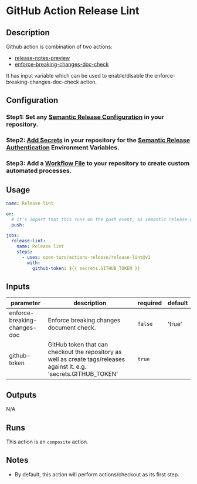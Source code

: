 # GitHub Action Release Lint

## Description

Github action is combination of two actions:

- [release-notes-preview](../release-notes-preview/README.md)
- [enforce-breaking-changes-doc-check](../enforce-breaking-changes-doc-check/README.md)

It has input variable which can be used to enable/disable the enforce-breaking-changes-doc-check action.

## Configuration

### Step1: Set any [Semantic Release Configuration](https://github.com/semantic-release/semantic-release/blob/master/docs/usage/configuration.md#configuration) in your repository.

### Step2: [Add Secrets](https://help.github.com/en/actions/configuring-and-managing-workflows/creating-and-storing-encrypted-secrets) in your repository for the [Semantic Release Authentication](https://github.com/semantic-release/semantic-release/blob/master/docs/usage/ci-configuration.md#authentication) Environment Variables.

### Step3: Add a [Workflow File](https://help.github.com/en/articles/workflow-syntax-for-github-actions) to your repository to create custom automated processes.

## Usage

```yaml
name: Release lint

on:
  # It's import that this runs on the push event, as semantic release will not run on pull_request events
  push:

jobs:
  release-lint:
    name: Release lint
    steps:
      - uses: open-turo/actions-release/release-lint@v1
        with:
          github-token: ${{ secrets.GITHUB_TOKEN }}
```

## Inputs

| parameter                    | description                                                                                                           | required | default |
| ---------------------------- | --------------------------------------------------------------------------------------------------------------------- | -------- | ------- |
| enforce-breaking-changes-doc | Enforce breaking changes document check.                                                                              | `false`  | 'true'  |
| github-token                 | GitHub token that can checkout the repository as well as create tags/releases against it. e.g. 'secrets.GITHUB_TOKEN' | `true`   |         |

## Outputs

N/A

## Runs

This action is an `composite` action.

## Notes

- By default, this action will perform actions/checkout as its first step.
